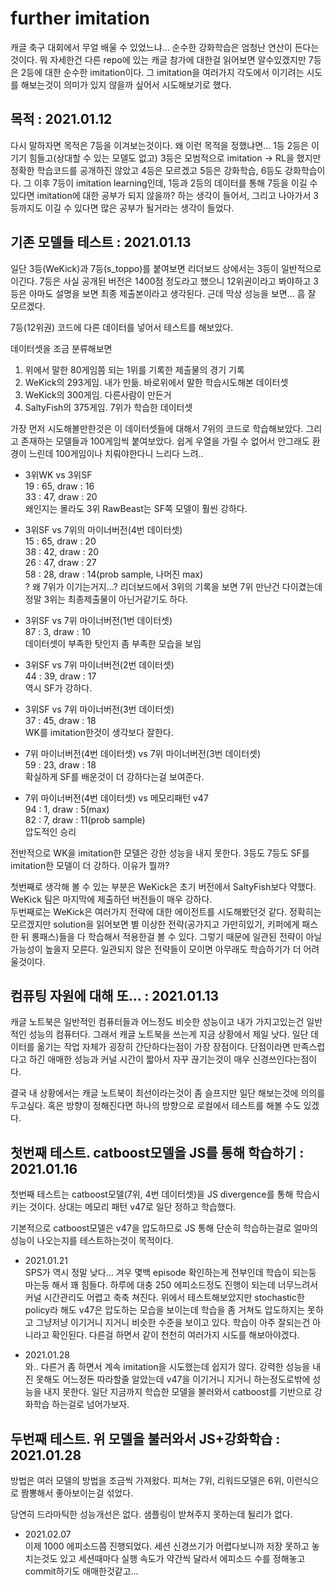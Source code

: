 # further imitation

캐글 축구 대회에서 무얼 배울 수 있었느냐... 순수한 강화학습은 엄청난 연산이 든다는 것이다. 뭐 자세한건 다른 repo에 있는 캐글 참가에 대한걸 읽어보면 알수있겠지만 7등은 2등에 대한 순수한 imitation이다. 그 imitation을 여러가지 각도에서 이기려는 시도를 해보는것이 의미가 있지 않을까 싶어서 시도해보기로 했다.

## 목적 : 2021.01.12

다시 말하자면 목적은 7등을 이겨보는것이다. 왜 이런 목적을 정했냐면... 1등 2등은 이기기 힘들고(상대할 수 있는 모델도 없고) 3등은 모범적으로 imitation -> RL을 했지만 정확한 학습코드를 공개하진 않았고 4등은 모르겠고 5등은 강화학습, 6등도 강화학습이다. 그 이후 7등이 imitation learning인데, 1등과 2등의 데이터를 통해 7등을 이길 수 있다면 imitation에 대한 공부가 되지 않을까? 하는 생각이 들어서, 그리고 나아가서 3등까지도 이길 수 있다면 많은 공부가 될거라는 생각이 들었다.

## 기존 모델들 테스트 : 2021.01.13

일단 3등(WeKick)과 7등(s_toppo)를 붙여보면 리더보드 상에서는 3등이 일반적으로 이긴다. 7등은 사실 공개된 버전은 1400점 정도라고 했으니 12위권이라고 봐야하고 3등은 아마도 설명을 보면 최종 제출본이라고 생각된다. 근데 막상 성능을 보면... 흠 잘 모르겠다.

7등(12위권) 코드에 다른 데이터를 넣어서 테스트를 해보았다. 

데이터셋을 조금 분류해보면  
1. 위에서 말한 80게임쯤 되는 1위를 기록한 제출물의 경기 기록
2. WeKick의 293게임. 내가 만듦. 바로위에서 말한 학습시도해본 데이터셋
3. WeKick의 300게임. 다른사람이 만든거
4. SaltyFish의 375게임. 7위가 학습한 데이터셋

가장 먼저 시도해볼만한것은 이 데이터셋들에 대해서 7위의 코드로 학습해보았다. 그리고 존재하는 모델들과 100게임씩 붙여보았다. 쉽게 우열을 가릴 수 없어서 안그래도 환경이 느린데 100게임이나 치뤄야한다니 느리다 느려..

- 3위WK vs 3위SF  
19 : 65, draw : 16  
33 : 47, draw : 20  
왜인지는 몰라도 3위 RawBeast는 SF쪽 모델이 훨씬 강하다.

- 3위SF vs 7위의 마이너버전(4번 데이터셋)  
15 : 65, draw : 20  
38 : 42, draw : 20  
26 : 47, draw : 27  
58 : 28, draw : 14(prob sample, 나머진 max)  
? 왜 7위가 이기는거지...? 리더보드에서 3위의 기록을 보면 7위 만난건 다이겼는데 정말 3위는 최종제출물이 아닌거같기도 하다.

- 3위SF vs 7위 마이너버전(1번 데이터셋)  
87 : 3, draw : 10  
데이터셋이 부족한 탓인지 좀 부족한 모습을 보임

- 3위SF vs 7위 마이너버전(2번 데이터셋)  
44 : 39, draw : 17  
역시 SF가 강하다. 

- 3위SF vs 7위 마이너버전(3번 데이터셋)  
37 : 45, draw : 18  
WK를 imitation한것이 생각보다 잘한다.

- 7위 마이너버전(4번 데이터셋) vs 7위 마이너버전(3번 데이터셋)  
59 : 23, draw : 18  
확실하게 SF를 배운것이 더 강하다는걸 보여준다.

- 7위 마이너버전(4번 데이터셋) vs 메모리패턴 v47  
94 : 1, draw : 5(max)  
82 : 7, draw : 11(prob sample)  
압도적인 승리

전반적으로 WK을 imitation한 모델은 강한 성능을 내지 못한다. 3등도 7등도 SF를 imitation한 모델이 더 강하다. 이유가 뭘까?

첫번째로 생각해 볼 수 있는 부분은 WeKick은 초기 버전에서 SaltyFish보다 약했다. WeKick 팀은 마지막에 제출하던 버전들이 매우 강하다.  
두번째로는 WeKick은 여러가지 전략에 대한 에이전트를 시도해봤던것 같다. 정확히는 모르겠지만 solution을 읽어보면 별 이상한 전략(공가지고 가만히있기, 키퍼에게 패스한 뒤 롱패스)들을 다 학습해서 적용한걸 볼 수 있다. 그렇기 때문에 일관된 전략이 아닐 가능성이 높을지 모른다. 일관되지 않은 전략들이 모이면 아무래도 학습하기가 더 어려울것이다.


## 컴퓨팅 자원에 대해 또... : 2021.01.13

캐글 노트북은 일반적인 컴퓨터들과 어느정도 비슷한 성능이고 내가 가지고있는건 일반적인 성능의 컴퓨터다. 그래서 캐글 노트북을 쓰는게 지금 상황에서 제일 낫다. 일단 데이터를 옮기는 작업 자체가 굉장히 간단하다는점이 가장 장점이다. 단점이라면 만족스럽다고 하긴 애매한 성능과 커널 시간이 짧아서 자꾸 끊기는것이 매우 신경쓰인다는점이다. 

결국 내 상황에서는 캐글 노트북이 최선이라는것이 좀 슬프지만 일단 해보는것에 의의를 두고싶다. 혹은 방향이 정해진다면 하나의 방향으로 로컬에서 테스트를 해볼 수도 있겠다.


## 첫번째 테스트. catboost모델을 JS를 통해 학습하기 : 2021.01.16

첫번째 테스트는 catboost모델(7위, 4번 데이터셋)을 JS divergence를 통해 학습시키는 것이다. 상대는 메모리 패턴 v47로 일단 정하고 학습했다.

기본적으로 catboost모델은 v47을 압도하므로 JS 통해 단순히 학습하는걸로 얼마의 성능이 나오는지를 테스트하는것이 목적이다.

- 2021.01.21  
SPS가 역시 정말 낮다... 겨우 몇백 episode 확인하는게 전부인데 학습이 되는둥 마는둥 해서 꽤 힘들다. 하루에 대충 250 에피소드정도 진행이 되는데 너무느려서 커널 시간관리도 어렵고 축축 쳐진다. 위에서 테스트해보았지만 stochastic한 policy라 해도 v47은 압도하는 모습을 보이는데 학습을 좀 거쳐도 압도하지는 못하고 그냥저냥 이기거니 지거니 비슷한 수준을 보이고 있다. 학습이 아주 잘되는건 아니라고 확인된다. 다른걸 하면서 같이 천천히 여러가지 시도를 해보아야겠다.

- 2021.01.28  
와.. 다른거 좀 하면서 계속 imitation을 시도했는데 쉽지가 않다. 강력한 성능을 내진 못해도 어느정돈 따라할줄 알았는데 v47을 이기거니 지거니 하는정도로밖에 성능을 내지 못한다. 일단 지금까지 학습한 모델을 불러와서 catboost를 기반으로 강화학습 하는걸로 넘어가보자.


## 두번째 테스트. 위 모델을 불러와서 JS+강화학습 : 2021.01.28

방법은 여러 모델의 방법을 조금씩 가져왔다. 피쳐는 7위, 리워드모델은 6위, 이런식으로 짬뽕해서 좋아보이는걸 섞었다.

당연히 드라마틱한 성능개선은 없다. 샘플링이 받쳐주지 못하는데 될리가 없다. 

- 2021.02.07  
이제 1000 에피소드쯤 진행되었다. 세션 신경쓰기가 어렵다보니까 저장 못하고 놓치는것도 있고 세션때마다 실행 속도가 약간씩 달라서 에피소드 수를 정해놓고 commit하기도 애매한것같고... 